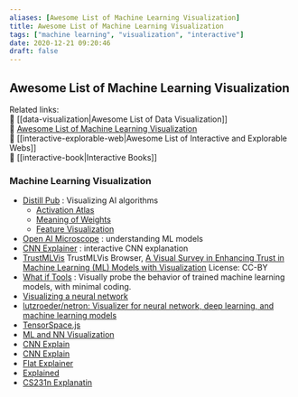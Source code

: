 ```yaml
---
aliases: [Awesome List of Machine Learning Visualization]
title: Awesome List of Machine Learning Visualization
tags: ["machine learning", "visualization", "interactive"]
date: 2020-12-21 09:20:46
draft: false
---
```


## Awesome List of Machine Learning Visualization

Related links:  
🔗 [[data-visualization|Awesome List of Data Visualization]]  
🔗 [Awesome List of Machine Learning Visualization](ml-visualization.md)  
🔗 [[interactive-explorable-web|Awesome List of Interactive and Explorable Webs]]  
🔗 [[interactive-book|Interactive Books]]  

### Machine Learning Visualization

- [Distill Pub](https://distill.pub/) : Visualizing AI algorithms
    - [Activation Atlas](https://distill.pub/2019/activation-atlas/)
    - [Meaning of Weights](https://distill.pub/2020/circuits/zoom-in/)
    - [Feature Visualization](https://distill.pub/2017/feature-visualization/)
- [Open AI Microscope](https://microscope.openai.com/models) : understanding ML models
- [CNN Explainer](https://poloclub.github.io/cnn-explainer/) : interactive CNN explanation
- [TrustMLVis](https://trustmlvis.lnu.se/) TrustMLVis Browser, [A Visual Survey in Enhancing Trust in Machine Learning (ML) Models with Visualization](https://diglib.eg.org/handle/10.1111/cgf14034) License: CC-BY
- [What if Tools](https://pair-code.github.io/what-if-tool/) : Visually probe the behavior of trained machine learning models, with minimal coding.
- [Visualizing a neural network](https://zbendefy.github.io/neuralnet-web/index.html)
- [lutzroeder/netron: Visualizer for neural network, deep learning, and machine learning models](https://github.com/lutzroeder/netron)
- [TensorSpace.js](https://tensorspace.org/)
- [ML and NN Visualization](https://www.theinsaneapp.com/2021/11/machine-learning-algorithms-and-neural-networks-visualization.html)
- [CNN Explain](https://medium.com/@RaghavPrabhu/understanding-of-convolutional-neural-network-cnn-deep-learning-99760835f148)
- [CNN Explain](https://www.cs.ryerson.ca/~aharley/vis/conv/flat.html)
- [Flat Explainer](https://www.cs.ryerson.ca/~aharley/vis/conv/flat.html)
- [Explained](https://towardsdatascience.com/convolutional-neural-networks-explained-9cc5188c4939)
- [CS231n Explanatin](https://cs231n.github.io/convolutional-networks/)
